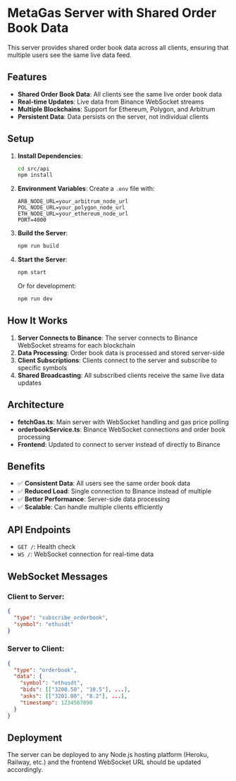 # MetaGas Server with Shared Order Book Data

This server provides shared order book data across all clients, ensuring that multiple users see the same live data feed.

## Features

- **Shared Order Book Data**: All clients see the same live order book data
- **Real-time Updates**: Live data from Binance WebSocket streams
- **Multiple Blockchains**: Support for Ethereum, Polygon, and Arbitrum
- **Persistent Data**: Data persists on the server, not individual clients

## Setup

1. **Install Dependencies**:
   ```bash
   cd src/api
   npm install
   ```

2. **Environment Variables**:
   Create a `.env` file with:
   ```
   ARB_NODE_URL=your_arbitrum_node_url
   POL_NODE_URL=your_polygon_node_url
   ETH_NODE_URL=your_ethereum_node_url
   PORT=4000
   ```

3. **Build the Server**:
   ```bash
   npm run build
   ```

4. **Start the Server**:
   ```bash
   npm start
   ```

   Or for development:
   ```bash
   npm run dev
   ```

## How It Works

1. **Server Connects to Binance**: The server connects to Binance WebSocket streams for each blockchain
2. **Data Processing**: Order book data is processed and stored server-side
3. **Client Subscriptions**: Clients connect to the server and subscribe to specific symbols
4. **Shared Broadcasting**: All subscribed clients receive the same live data updates

## Architecture

- **fetchGas.ts**: Main server with WebSocket handling and gas price polling
- **orderbookService.ts**: Binance WebSocket connections and order book processing
- **Frontend**: Updated to connect to server instead of directly to Binance

## Benefits

- ✅ **Consistent Data**: All users see the same order book data
- ✅ **Reduced Load**: Single connection to Binance instead of multiple
- ✅ **Better Performance**: Server-side data processing
- ✅ **Scalable**: Can handle multiple clients efficiently

## API Endpoints

- `GET /`: Health check
- `WS /`: WebSocket connection for real-time data

## WebSocket Messages

### Client to Server:
```json
{
  "type": "subscribe_orderbook",
  "symbol": "ethusdt"
}
```

### Server to Client:
```json
{
  "type": "orderbook",
  "data": {
    "symbol": "ethusdt",
    "bids": [["3200.50", "10.5"], ...],
    "asks": [["3201.00", "8.2"], ...],
    "timestamp": 1234567890
  }
}
```

## Deployment

The server can be deployed to any Node.js hosting platform (Heroku, Railway, etc.) and the frontend WebSocket URL should be updated accordingly.
